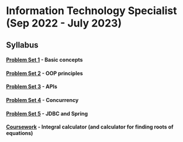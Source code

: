 # Information Technology Specialist (Sep 2022 - July 2023)
## Syllabus

#### [Problem Set 1](Problem%20Set%201) - Basic concepts

#### [Problem Set 2](Problem%20Set%202) - OOP principles

#### [Problem Set 3](Problem%20Set%203) - APIs

#### [Problem Set 4](Problem%20Set%204) - Concurrency

#### [Problem Set 5](Problem%20Set%205) - JDBC and Spring

#### [Coursework](Coursework) - Integral calculator (and calculator for finding roots of equations)
